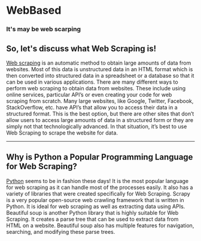 # WebBased
<h3> It's may be web scarping</h3>
<h2>So, let's discuss what Web Scraping is!</h2>
<p><u>Web scraping</u> is an automatic method to obtain large amounts of data from websites. Most of this data is unstructured data in an HTML format which is then converted into structured data in a spreadsheet or a database so that it can be used in various applications. There are many different ways to perform web scraping to obtain data from websites. These include using online services, particular API’s or even creating your code for web scraping from scratch. Many large websites, like Google, Twitter, Facebook, StackOverflow, etc. have API’s that allow you to access their data in a structured format. This is the best option, but there are other sites that don’t allow users to access large amounts of data in a structured form or they are simply not that technologically advanced. In that situation, it’s best to use Web Scraping to scrape the website for data.</p>
<hr>
<h2>Why is Python a Popular Programming Language for Web Scraping?</h2>
<p><u>Python</u> seems to be in fashion these days! It is the most popular language for web scraping as it can handle most of the processes easily. It also has a variety of libraries that were created specifically for Web Scraping. Scrapy is a very popular open-source web crawling framework that is written in Python. It is ideal for web scraping as well as extracting data using APIs. Beautiful soup is another Python library that is highly suitable for Web Scraping. It creates a parse tree that can be used to extract data from HTML on a website. Beautiful soup also has multiple features for navigation, searching, and modifying these parse trees.</p>
